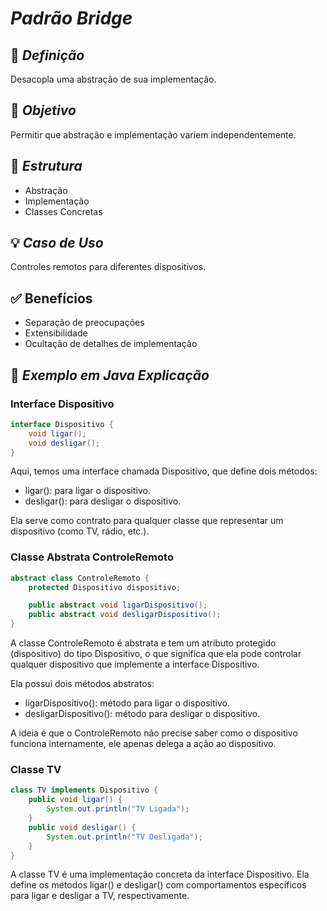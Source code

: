 # *Padrão Bridge*

## 🔗 *Definição*
Desacopla uma abstração de sua implementação.

## 🎯 *Objetivo*
Permitir que abstração e implementação variem independentemente.

## 🧩 *Estrutura*
- Abstração
- Implementação
- Classes Concretas

## 💡 *Caso de Uso*
Controles remotos para diferentes dispositivos.

## ✅ Benefícios

- Separação de preocupações
- Extensibilidade
- Ocultação de detalhes de implementação

## 📝 *Exemplo em Java Explicação*
### Interface Dispositivo 
```java
interface Dispositivo {
    void ligar();
    void desligar();
}
```
Aqui, temos uma interface chamada Dispositivo, que define dois métodos:

- ligar(): para ligar o dispositivo.
- desligar(): para desligar o dispositivo.

Ela serve como contrato para qualquer classe que representar um dispositivo (como TV, rádio, etc.).

### Classe Abstrata ControleRemoto
```java
abstract class ControleRemoto {
    protected Dispositivo dispositivo;

    public abstract void ligarDispositivo();
    public abstract void desligarDispositivo();
}
```
A classe ControleRemoto é abstrata e tem um atributo protegido (dispositivo) do tipo Dispositivo, o que significa que ela pode controlar qualquer dispositivo que implemente a interface Dispositivo.

Ela possui dois métodos abstratos:

- ligarDispositivo(): método para ligar o dispositivo.
- desligarDispositivo(): método para desligar o dispositivo.

A ideia é que o ControleRemoto não precise saber como o dispositivo funciona internamente, ele apenas delega a ação ao dispositivo.
### Classe TV 
``` java
class TV implements Dispositivo {
    public void ligar() { 
        System.out.println("TV Ligada"); 
    }
    public void desligar() { 
        System.out.println("TV Desligada"); 
    }
}
```
A classe TV é uma implementação concreta da interface Dispositivo. Ela define os métodos ligar() e desligar() com comportamentos específicos para ligar e desligar a TV, respectivamente.
